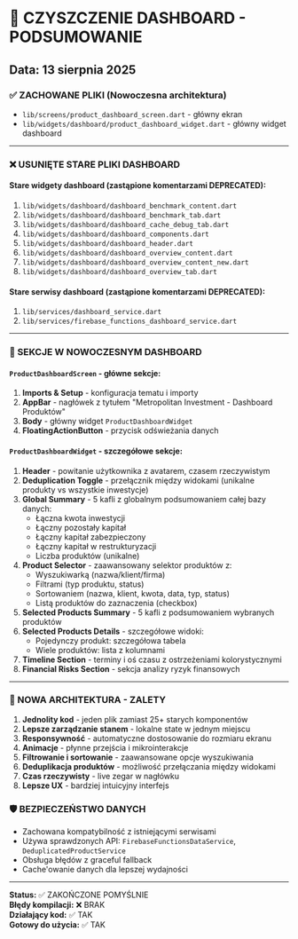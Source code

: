 # 🧹 CZYSZCZENIE DASHBOARD - PODSUMOWANIE

## Data: 13 sierpnia 2025

### ✅ ZACHOWANE PLIKI (Nowoczesna architektura)
- `lib/screens/product_dashboard_screen.dart` - główny ekran
- `lib/widgets/dashboard/product_dashboard_widget.dart` - główny widget dashboard

---

### ❌ USUNIĘTE STARE PLIKI DASHBOARD

#### Stare widgety dashboard (zastąpione komentarzami DEPRECATED):
1. `lib/widgets/dashboard/dashboard_benchmark_content.dart`
2. `lib/widgets/dashboard/dashboard_benchmark_tab.dart`
3. `lib/widgets/dashboard/dashboard_cache_debug_tab.dart`
4. `lib/widgets/dashboard/dashboard_components.dart`
5. `lib/widgets/dashboard/dashboard_header.dart`
6. `lib/widgets/dashboard/dashboard_overview_content.dart`
7. `lib/widgets/dashboard/dashboard_overview_content_new.dart`
8. `lib/widgets/dashboard/dashboard_overview_tab.dart`

#### Stare serwisy dashboard (zastąpione komentarzami DEPRECATED):
1. `lib/services/dashboard_service.dart`
2. `lib/services/firebase_functions_dashboard_service.dart`

---

### 🚀 SEKCJE W NOWOCZESNYM DASHBOARD

#### `ProductDashboardScreen` - główne sekcje:
1. **Imports & Setup** - konfiguracja tematu i importy
2. **AppBar** - nagłówek z tytułem "Metropolitan Investment - Dashboard Produktów"
3. **Body** - główny widget `ProductDashboardWidget`
4. **FloatingActionButton** - przycisk odświeżania danych

#### `ProductDashboardWidget` - szczegółowe sekcje:
1. **Header** - powitanie użytkownika z avatarem, czasem rzeczywistym
2. **Deduplication Toggle** - przełącznik między widokami (unikalne produkty vs wszystkie inwestycje)
3. **Global Summary** - 5 kafli z globalnym podsumowaniem całej bazy danych:
   - Łączna kwota inwestycji
   - Łączny pozostały kapitał  
   - Łączny kapitał zabezpieczony
   - Łączny kapitał w restrukturyzacji
   - Liczba produktów (unikalne)
4. **Product Selector** - zaawansowany selektor produktów z:
   - Wyszukiwarką (nazwa/klient/firma)
   - Filtrami (typ produktu, status)
   - Sortowaniem (nazwa, klient, kwota, data, typ, status)
   - Listą produktów do zaznaczenia (checkbox)
5. **Selected Products Summary** - 5 kafli z podsumowaniem wybranych produktów
6. **Selected Products Details** - szczegółowe widoki:
   - Pojedynczy produkt: szczegółowa tabela
   - Wiele produktów: lista z kolumnami
7. **Timeline Section** - terminy i oś czasu z ostrzeżeniami kolorystycznymi
8. **Financial Risks Section** - sekcja analizy ryzyk finansowych

---

### 🔧 NOWA ARCHITEKTURA - ZALETY

1. **Jednolity kod** - jeden plik zamiast 25+ starych komponentów
2. **Lepsze zarządzanie stanem** - lokalne state w jednym miejscu
3. **Responsywność** - automatyczne dostosowanie do rozmiaru ekranu
4. **Animacje** - płynne przejścia i mikrointerakcje
5. **Filtrowanie i sortowanie** - zaawansowane opcje wyszukiwania
6. **Deduplikacja produktów** - możliwość przełączania między widokami
7. **Czas rzeczywisty** - live zegar w nagłówku
8. **Lepsze UX** - bardziej intuicyjny interfejs

### 🛡️ BEZPIECZEŃSTWO DANYCH
- Zachowana kompatybilność z istniejącymi serwisami
- Używa sprawdzonych API: `FirebaseFunctionsDataService`, `DeduplicatedProductService`
- Obsługa błędów z graceful fallback
- Cache'owanie danych dla lepszej wydajności

---

**Status:** ✅ ZAKOŃCZONE POMYŚLNIE  
**Błędy kompilacji:** ❌ BRAK  
**Działający kod:** ✅ TAK  
**Gotowy do użycia:** ✅ TAK
